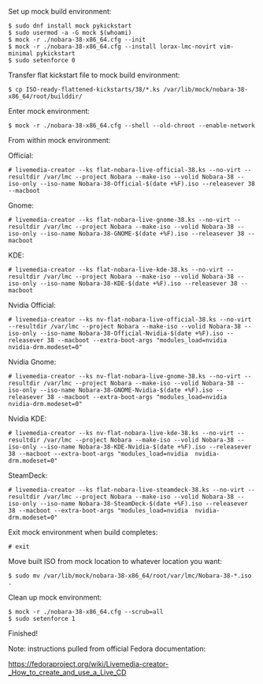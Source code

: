 Set up mock build environment:
```
$ sudo dnf install mock pykickstart
$ sudo usermod -a -G mock $(whoami)
$ mock -r ./nobara-38-x86_64.cfg --init
$ mock -r ./nobara-38-x86_64.cfg --install lorax-lmc-novirt vim-minimal pykickstart
$ sudo setenforce 0
```

Transfer flat kickstart file to mock build environment:

```
$ cp ISO-ready-flattened-kickstarts/38/*.ks /var/lib/mock/nobara-38-x86_64/root/builddir/
```

Enter mock environment:
```
$ mock -r ./nobara-38-x86_64.cfg --shell --old-chroot --enable-network
```

From within mock environment:

Official:
```
# livemedia-creator --ks flat-nobara-live-official-38.ks --no-virt --resultdir /var/lmc --project Nobara --make-iso --volid Nobara-38 --iso-only --iso-name Nobara-38-Official-$(date +%F).iso --releasever 38 --macboot
```

Gnome:
```
# livemedia-creator --ks flat-nobara-live-gnome-38.ks --no-virt --resultdir /var/lmc --project Nobara --make-iso --volid Nobara-38 --iso-only --iso-name Nobara-38-GNOME-$(date +%F).iso --releasever 38 --macboot
```

KDE:
```
# livemedia-creator --ks flat-nobara-live-kde-38.ks --no-virt --resultdir /var/lmc --project Nobara --make-iso --volid Nobara-38 --iso-only --iso-name Nobara-38-KDE-$(date +%F).iso --releasever 38 --macboot
```

Nvidia Official:
```
# livemedia-creator --ks nv-flat-nobara-live-official-38.ks --no-virt --resultdir /var/lmc --project Nobara --make-iso --volid Nobara-38 --iso-only --iso-name Nobara-38-Official-Nvidia-$(date +%F).iso --releasever 38 --macboot --extra-boot-args "modules_load=nvidia  nvidia-drm.modeset=0"
```

Nvidia Gnome:
```
# livemedia-creator --ks nv-flat-nobara-live-gnome-38.ks --no-virt --resultdir /var/lmc --project Nobara --make-iso --volid Nobara-38 --iso-only --iso-name Nobara-38-GNOME-Nvidia-$(date +%F).iso --releasever 38 --macboot --extra-boot-args "modules_load=nvidia  nvidia-drm.modeset=0"
```

Nvidia KDE:
```
# livemedia-creator --ks nv-flat-nobara-live-kde-38.ks --no-virt --resultdir /var/lmc --project Nobara --make-iso --volid Nobara-38 --iso-only --iso-name Nobara-38-KDE-Nvidia-$(date +%F).iso --releasever 38 --macboot --extra-boot-args "modules_load=nvidia  nvidia-drm.modeset=0"
```

SteamDeck:
```
# livemedia-creator --ks flat-nobara-live-steamdeck-38.ks --no-virt --resultdir /var/lmc --project Nobara --make-iso --volid Nobara-38 --iso-only --iso-name Nobara-38-SteamDeck-$(date +%F).iso --releasever 38 --macboot --extra-boot-args "modules_load=nvidia  nvidia-drm.modeset=0"
```


Exit mock environment when build completes:
```
# exit
```

Move built ISO from mock location to whatever location you want:

```
$ sudo mv /var/lib/mock/nobara-38-x86_64/root/var/lmc/Nobara-38-*.iso .
```

Clean up mock environment:
```
$ mock -r ./nobara-38-x86_64.cfg --scrub=all
$ sudo setenforce 1
```

Finished!

Note: instructions pulled from official Fedora documentation:

https://fedoraproject.org/wiki/Livemedia-creator-_How_to_create_and_use_a_Live_CD


